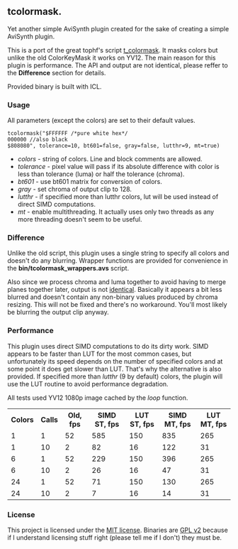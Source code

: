 ## tcolormask. ##

Yet another simple AviSynth plugin created for the sake of creating a simple AviSynth plugin.

This is a port of the great tophf's script [t_colormask][old_script]. It masks colors but unlike the old ColorKeyMask it works on YV12. The main reason for this plugin is performance. The API and output are not identical, please reffer to the **Difference** section for details.

Provided binary is built with ICL. 

### Usage ###
All parameters (except the colors) are set to their default values.
```
tcolormask("$FFFFFF /*pure white hex*/ 
000000 //also black
$808080", tolerance=10, bt601=false, gray=false, lutthr=9, mt=true)
```
* *colors* - string of colors. Line and block comments are allowed.
* *tolerance* - pixel value will pass if its absolute difference with color is less than tolerance (luma) or half the tolerance (chroma).
* *bt601* - use bt601 matrix for conversion of colors.
* *gray* - set chroma of output clip to 128. 
* *lutthr* - if specified more than lutthr colors, lut will be used instead of direct SIMD computations. 
* *mt* - enable multithreading. It actually uses only two threads as any more threading doesn't seem to be useful.

### Difference ###
Unlike the old script, this plugin uses a single string to specify all colors and doesn't do any blurring. Wrapper functions are provided for convenience in the **bin/tcolormask_wrappers.avs** script.

Also since we process chroma and luma together to avoid having to merge planes together later, output is not [identical][comparison]. Basically it appears a bit less blurred and doesn't contain any non-binary values produced by chroma resizing. This will not be fixed and there's no workaround. You'll most likely be blurring the output clip anyway. 

### Performance ###
This plugin uses direct SIMD computations to do its dirty work. SIMD appears to be faster than LUT for the most common cases, but unfortunately its speed depends on the number of specified colors and at some point it does get slower than LUT. That's why the alternative is also provided. If specified more than *lutthr* (9 by default) colors, the plugin will use the LUT routine to avoid performance degradation.

All tests used YV12 1080p image cached by the *loop* function. 

<table>
	<tr>
		<th>
			Colors
		</th>
		<th>
			Calls
		</th>
		<th>
			Old, fps
		</th>
		<th>
			SIMD ST, fps
		</th>
		<th>
			LUT ST, fps
		</th>
		<th>
			SIMD MT, fps
		</th>
		<th>
			LUT MT, fps
		</th>
	</tr>
	<tr>
		<td>
			1
		</td>
		<td>
			1
		</td>
		<td>
			52
		</td>
		<td>
			585
		</td>
		<td>
			150
		</td>
		<td>
			835
		</td>
		<td>
			265
		</td>
	</tr>
	<tr>
		<td>
			1
		</td>
		<td>
			10
		</td>
		<td>
			2
		</td>
		<td>
			82
		</td>
		<td>
			16
		</td>
		<td>
			122
		</td>
		<td>
			31
		</td>
	</tr>
	<tr>
		<td>
			6
		</td>
		<td>
			1
		</td>
		<td>
			52
		</td>
		<td>
			229
		</td>
		<td>
			150
		</td>
		<td>
			396
		</td>
		<td>
			265
		</td>
	</tr>
	<tr>
		<td>
			6
		</td>
		<td>
			10
		</td>
		<td>
			2
		</td>
		<td>
			26
		</td>
		<td>
			16
		</td>
		<td>
			47
		</td>
		<td>
			31
		</td>
	</tr>
	<tr>
		<td>
			24
		</td>
		<td>
			1
		</td>
		<td>
			52
		</td>
		<td>
			71
		</td>
		<td>
			150
		</td>
		<td>
			130
		</td>
		<td>
			265
		</td>
	</tr>
	<tr>
		<td>
			24
		</td>
		<td>
			10
		</td>
		<td>
			2
		</td>
		<td>
			7
		</td>
		<td>
			16
		</td>
		<td>
			14
		</td>
		<td>
			31
		</td>
	</tr>
</table>

### License ###
This project is licensed under the [MIT license][mit_license]. Binaries are [GPL v2][gpl_v2] because if I understand licensing stuff right (please tell me if I don't) they must be.

[old_script]: http://pastebin.com/vAa8fyjp
[comparison]: http://screenshotcomparison.com/comparison/27079
[mit_license]: http://opensource.org/licenses/MIT
[gpl_v2]: http://www.gnu.org/licenses/gpl-2.0.html
